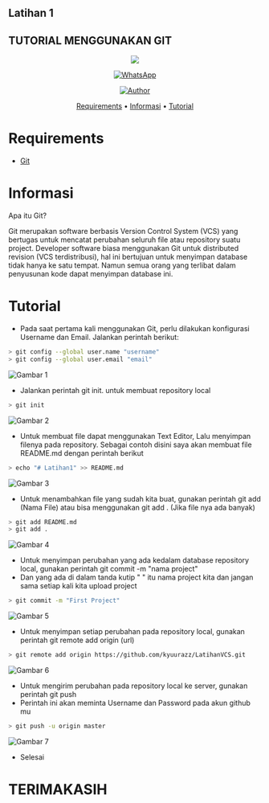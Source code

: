 ## Latihan 1
## TUTORIAL MENGGUNAKAN GIT

<p align="center">
 <img src="https://user-images.githubusercontent.com/91085882/137566814-9c8c078c-1c3e-475c-b23d-7f4922f74beb.gif"/>
</p>
<p align="center">
<a href="https://api.whatsapp.com/send?phone=628979234468"><img alt="WhatsApp" src="https://img.shields.io/badge/My-Whatsapp-%23017e40?style=for-the-badge&logo=whatsapp&logoColor=white"/></a></p>
<p align="center">
<p align="center">
<a href="https://github.com/kyuurazz"><img title="Author" src="https://img.shields.io/badge/Author%20-Bilal%20Hafidz-blue.svg?style=flat&logo=github"></a>
<p align="center">

<p align="center">
<a href="https://github.com/kyuurazz/LatihanVCS#Requirements">Requirements</a> •
<a href="https://github.com/kyuurazz/LatihanVCS#Informasi">Informasi</a> •
<a href="https://github.com/kyuurazz/LatihanVCS#Tutorial">Tutorial</a>
</p>
</div>

# Requirements
- [Git](https://git-scm.com/download)

# Informasi
Apa itu Git?
<p>
Git merupakan software berbasis Version Control System (VCS) yang bertugas untuk mencatat perubahan seluruh file atau repository suatu project. Developer software biasa menggunakan Git untuk distributed revision (VCS terdistribusi), hal ini bertujuan untuk menyimpan database tidak hanya ke satu tempat. Namun semua orang yang terlibat dalam penyusunan kode dapat menyimpan database ini.
</p>

# Tutorial
- Pada saat pertama kali menggunakan Git, perlu dilakukan konfigurasi
Username dan Email. Jalankan perintah berikut:
```bash
> git config --global user.name "username"
> git config --global user.email "email"
```
![Gambar 1](Screenshots/ss1.png)

- Jalankan perintah git init. untuk membuat repository local
```bash
> git init
```
![Gambar 2](Screenshots/ss2.png)

- Untuk membuat file dapat menggunakan Text Editor, Lalu menyimpan
filenya pada repository. Sebagai contoh disini saya akan membuat file README.md dengan perintah berikut
```bash
> echo "# Latihan1" >> README.md
```
![Gambar 3](Screenshots/ss3.png)

- Untuk menambahkan file yang sudah kita buat, gunakan perintah git add (Nama File) atau bisa menggunakan git add . (Jika file nya ada banyak)
```bash
> git add README.md
> git add .
```
![Gambar 4](Screenshots/ss4.png)

- Untuk menyimpan perubahan yang ada kedalam database repository
local, gunakan perintah git commit -m "nama project"
- Dan yang ada di dalam tanda kutip " " itu nama project kita dan jangan sama setiap kali kita upload project
```bash
> git commit -m "First Project"
```
![Gambar 5](Screenshots/ss5.png)

- Untuk menyimpan setiap perubahan pada repository local, gunakan perintah git remote add origin (url)
```bash
> git remote add origin https://github.com/kyuurazz/LatihanVCS.git
```
![Gambar 6](Screenshots/ss6.png)

- Untuk mengirim perubahan pada repository local ke server, gunakan perintah git push
- Perintah ini akan meminta Username dan Password pada akun github mu
```bash
> git push -u origin master
```
![Gambar 7](Screenshots/ss7.png)

- Selesai

# TERIMAKASIH
